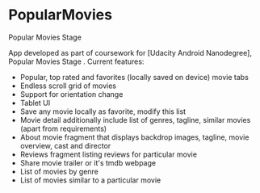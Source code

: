 # PopularMovies
Popular Movies Stage

App developed as part of coursework for [Udacity Android Nanodegree], Popular Movies Stage .
Current features:
* Popular, top rated and favorites (locally saved on device) movie tabs
* Endless scroll grid of movies
* Support for orientation change
* Tablet UI
* Save any movie locally as favorite, modify this list
* Movie detail additionally include list of genres, tagline, similar movies (apart from requirements)
* About movie fragment that displays backdrop images, tagline, movie overview, cast and director
* Reviews fragment listing reviews for particular movie
* Share movie trailer or it's tmdb webpage
* List of movies by genre
* List of movies similar to a particular movie
